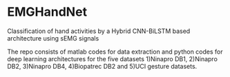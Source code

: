# EMGHandNet
Classification of hand activities by a Hybrid CNN-BiLSTM based architecture using sEMG signals

The repo consists of matlab codes for data extraction and python codes for deep learning architectures for the five datasets 1)Ninapro DB1, 2)Ninapro DB2, 3)Ninapro DB4, 4)Biopatrec DB2 and 5)UCI gesture datasets.
